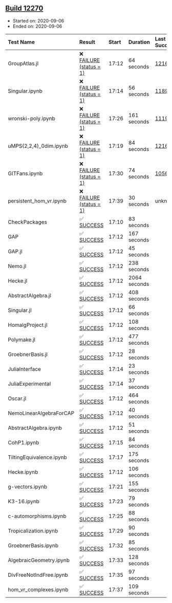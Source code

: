## [Build 12270](https://oscarci.mathematik.uni-kl.de/job/oscar/12270/)

* Started on: 2020-09-06
* Ended on: 2020-09-06

| Test Name    | Result | Start | Duration | Last Success | First Failure |
|:-------------|:-------|:------|:---------|:-------------|:--------------|
| GroupAtlas.jl | ❌ [FAILURE (status = 1)](https://oscarci.mathematik.uni-kl.de/job/oscar/12270/artifact/logs/build-12270/GroupAtlas.jl.log) | 17:12 | 64 seconds | [12167](https://oscarci.mathematik.uni-kl.de/job/oscar/12167/) | [12168](https://oscarci.mathematik.uni-kl.de/job/oscar/12168/) |
| Singular.ipynb | ❌ [FAILURE (status = 1)](https://oscarci.mathematik.uni-kl.de/job/oscar/12270/artifact/logs/build-12270/Singular.ipynb.log) | 17:14 | 56 seconds | [11893](https://oscarci.mathematik.uni-kl.de/job/oscar/11893/) | [11894](https://oscarci.mathematik.uni-kl.de/job/oscar/11894/) |
| wronski-poly.ipynb | ❌ [FAILURE (status = 1)](https://oscarci.mathematik.uni-kl.de/job/oscar/12270/artifact/logs/build-12270/wronski-poly.ipynb.log) | 17:26 | 161 seconds | [11192](https://oscarci.mathematik.uni-kl.de/job/oscar/11192/) | [11193](https://oscarci.mathematik.uni-kl.de/job/oscar/11193/) |
| uMPS(2,2,4)_0dim.ipynb | ❌ [FAILURE (status = 1)](https://oscarci.mathematik.uni-kl.de/job/oscar/12270/artifact/logs/build-12270/uMPS-2-2-4-_0dim.ipynb.log) | 17:19 | 84 seconds | [12167](https://oscarci.mathematik.uni-kl.de/job/oscar/12167/) | [12168](https://oscarci.mathematik.uni-kl.de/job/oscar/12168/) |
| GITFans.ipynb | ❌ [FAILURE (status = 1)](https://oscarci.mathematik.uni-kl.de/job/oscar/12270/artifact/logs/build-12270/GITFans.ipynb.log) | 17:30 | 74 seconds | [10566](https://oscarci.mathematik.uni-kl.de/job/oscar/10566/) | [10567](https://oscarci.mathematik.uni-kl.de/job/oscar/10567/) |
| persistent_hom_vr.ipynb | ❌ [FAILURE (status = 1)](https://oscarci.mathematik.uni-kl.de/job/oscar/12270/artifact/logs/build-12270/persistent_hom_vr.ipynb.log) | 17:39 | 30 seconds | unknown | unknown |
| CheckPackages | ✅ [SUCCESS](https://oscarci.mathematik.uni-kl.de/job/oscar/12270/artifact/logs/build-12270/CheckPackages.log) | 17:10 | 83 seconds |  |  |
| GAP | ✅ [SUCCESS](https://oscarci.mathematik.uni-kl.de/job/oscar/12270/artifact/logs/build-12270/GAP.log) | 17:12 | 167 seconds |  |  |
| GAP.jl | ✅ [SUCCESS](https://oscarci.mathematik.uni-kl.de/job/oscar/12270/artifact/logs/build-12270/GAP.jl.log) | 17:12 | 45 seconds |  |  |
| Nemo.jl | ✅ [SUCCESS](https://oscarci.mathematik.uni-kl.de/job/oscar/12270/artifact/logs/build-12270/Nemo.jl.log) | 17:12 | 238 seconds |  |  |
| Hecke.jl | ✅ [SUCCESS](https://oscarci.mathematik.uni-kl.de/job/oscar/12270/artifact/logs/build-12270/Hecke.jl.log) | 17:12 | 2064 seconds |  |  |
| AbstractAlgebra.jl | ✅ [SUCCESS](https://oscarci.mathematik.uni-kl.de/job/oscar/12270/artifact/logs/build-12270/AbstractAlgebra.jl.log) | 17:12 | 408 seconds |  |  |
| Singular.jl | ✅ [SUCCESS](https://oscarci.mathematik.uni-kl.de/job/oscar/12270/artifact/logs/build-12270/Singular.jl.log) | 17:12 | 66 seconds |  |  |
| HomalgProject.jl | ✅ [SUCCESS](https://oscarci.mathematik.uni-kl.de/job/oscar/12270/artifact/logs/build-12270/HomalgProject.jl.log) | 17:12 | 108 seconds |  |  |
| Polymake.jl | ✅ [SUCCESS](https://oscarci.mathematik.uni-kl.de/job/oscar/12270/artifact/logs/build-12270/Polymake.jl.log) | 17:12 | 477 seconds |  |  |
| GroebnerBasis.jl | ✅ [SUCCESS](https://oscarci.mathematik.uni-kl.de/job/oscar/12270/artifact/logs/build-12270/GroebnerBasis.jl.log) | 17:12 | 28 seconds |  |  |
| JuliaInterface | ✅ [SUCCESS](https://oscarci.mathematik.uni-kl.de/job/oscar/12270/artifact/logs/build-12270/JuliaInterface.log) | 17:14 | 23 seconds |  |  |
| JuliaExperimental | ✅ [SUCCESS](https://oscarci.mathematik.uni-kl.de/job/oscar/12270/artifact/logs/build-12270/JuliaExperimental.log) | 17:14 | 37 seconds |  |  |
| Oscar.jl | ✅ [SUCCESS](https://oscarci.mathematik.uni-kl.de/job/oscar/12270/artifact/logs/build-12270/Oscar.jl.log) | 17:12 | 464 seconds |  |  |
| NemoLinearAlgebraForCAP | ✅ [SUCCESS](https://oscarci.mathematik.uni-kl.de/job/oscar/12270/artifact/logs/build-12270/NemoLinearAlgebraForCAP.log) | 17:12 | 40 seconds |  |  |
| AbstractAlgebra.ipynb | ✅ [SUCCESS](https://oscarci.mathematik.uni-kl.de/job/oscar/12270/artifact/logs/build-12270/AbstractAlgebra.ipynb.log) | 17:12 | 51 seconds |  |  |
| CohP1.ipynb | ✅ [SUCCESS](https://oscarci.mathematik.uni-kl.de/job/oscar/12270/artifact/logs/build-12270/CohP1.ipynb.log) | 17:15 | 84 seconds |  |  |
| TiltingEquivalence.ipynb | ✅ [SUCCESS](https://oscarci.mathematik.uni-kl.de/job/oscar/12270/artifact/logs/build-12270/TiltingEquivalence.ipynb.log) | 17:17 | 175 seconds |  |  |
| Hecke.ipynb | ✅ [SUCCESS](https://oscarci.mathematik.uni-kl.de/job/oscar/12270/artifact/logs/build-12270/Hecke.ipynb.log) | 17:12 | 106 seconds |  |  |
| g-vectors.ipynb | ✅ [SUCCESS](https://oscarci.mathematik.uni-kl.de/job/oscar/12270/artifact/logs/build-12270/g-vectors.ipynb.log) | 17:21 | 155 seconds |  |  |
| K3-16.ipynb | ✅ [SUCCESS](https://oscarci.mathematik.uni-kl.de/job/oscar/12270/artifact/logs/build-12270/K3-16.ipynb.log) | 17:23 | 79 seconds |  |  |
| c-automorphisms.ipynb | ✅ [SUCCESS](https://oscarci.mathematik.uni-kl.de/job/oscar/12270/artifact/logs/build-12270/c-automorphisms.ipynb.log) | 17:25 | 88 seconds |  |  |
| Tropicalization.ipynb | ✅ [SUCCESS](https://oscarci.mathematik.uni-kl.de/job/oscar/12270/artifact/logs/build-12270/Tropicalization.ipynb.log) | 17:29 | 90 seconds |  |  |
| GroebnerBasis.ipynb | ✅ [SUCCESS](https://oscarci.mathematik.uni-kl.de/job/oscar/12270/artifact/logs/build-12270/GroebnerBasis.ipynb.log) | 17:32 | 85 seconds |  |  |
| AlgebraicGeometry.ipynb | ✅ [SUCCESS](https://oscarci.mathematik.uni-kl.de/job/oscar/12270/artifact/logs/build-12270/AlgebraicGeometry.ipynb.log) | 17:33 | 128 seconds |  |  |
| DivFreeNotIndFree.ipynb | ✅ [SUCCESS](https://oscarci.mathematik.uni-kl.de/job/oscar/12270/artifact/logs/build-12270/DivFreeNotIndFree.ipynb.log) | 17:35 | 97 seconds |  |  |
| hom_vr_complexes.ipynb | ✅ [SUCCESS](https://oscarci.mathematik.uni-kl.de/job/oscar/12270/artifact/logs/build-12270/hom_vr_complexes.ipynb.log) | 17:37 | 109 seconds |  |  |
